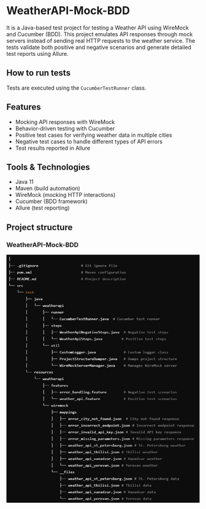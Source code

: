 # WeatherAPI-Mock-BDD

It is a Java-based test project for testing a Weather API using WireMock and Cucumber (BDD). 
This project emulates API responses through mock servers instead of sending real HTTP requests to the weather service.
The tests validate both positive and negative scenarios and generate detailed test reports using Allure.

## How to run tests

Tests are executed using the `CucumberTestRunner` class.

## Features

- Mocking API responses with WireMock
- Behavior-driven testing with Cucumber
- Positive test cases for verifying weather data in multiple cities
- Negative test cases to handle different types of API errors
- Test results reported in Allure

## Tools & Technologies

- Java 11
- Maven (build automation)
- WireMock (mocking HTTP interactions)
- Cucumber (BDD framework)
- Allure (test reporting)

## Project structure 

### WeatherAPI-Mock-BDD
![Project Structure](WeatherAPI-Mock-BDDv3.jpg)
